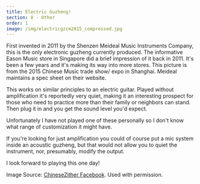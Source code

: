 ```yaml
---
title: Electric Guzheng!
section: 8 - Other
order: 1
image: /img/electricgzcm2015_compressed.jpg
---
```

First invented in 2011 by the Shenzen Meideal Music Instruments Company, this is the only electronic guzheng currently produced. The informative Eason Music store in Singapore did a brief impression of it back in 2011. It's been a few years and it's making its way into more stores. This picture is from the 2015 Chinese Music trade show/ expo in Shanghai. Meideal maintains a spec sheet on their website.

This works on similar principles to an electric guitar. Played without amplification it's reportedly very quiet, making it an interesting prospect for those who need to practice more than their family or neighbors can stand. Then plug it in and you get the sound level you'd expect.

Unfortunately I have not played one of these personally so I don't know what range of customization it might have.

If you're looking for just amplification you could of course put a mic system inside an acoustic guzheng, but that would not allow you to quiet the instrument, nor, presumably, modify the output.

I look forward to playing this one day!

Image Source: [ChineseZither Facebook](https://www.facebook.com/SoundofChina/photos/a.929510513782763.1073741842.162774347123054/929510950449386/?type=3&theater). Used with permission.
